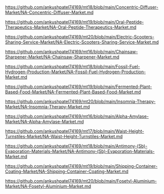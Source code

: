 <p><a href="https://github.com/ankushpatel74169/mt18/blob/main/Concentric-Diffuser-Market/NA-Concentric-Diffuser-Market.md">https://github.com/ankushpatel74169/mt18/blob/main/Concentric-Diffuser-Market/NA-Concentric-Diffuser-Market.md</a></p><p><a href="https://github.com/ankushpatel74169/mt19/blob/main/Oral-Peptide-Therapeutics-Market/NA-Oral-Peptide-Therapeutics-Market.md">https://github.com/ankushpatel74169/mt19/blob/main/Oral-Peptide-Therapeutics-Market/NA-Oral-Peptide-Therapeutics-Market.md</a></p><p><a href="https://github.com/ankushpatel74169/mt20/blob/main/Electric-Scooters-Sharing-Service-Market/NA-Electric-Scooters-Sharing-Service-Market.md">https://github.com/ankushpatel74169/mt20/blob/main/Electric-Scooters-Sharing-Service-Market/NA-Electric-Scooters-Sharing-Service-Market.md</a></p><p><a href="https://github.com/ankushpatel74169/mt16/blob/main/Chainsaw-Sharpener-Market/NA-Chainsaw-Sharpener-Market.md">https://github.com/ankushpatel74169/mt16/blob/main/Chainsaw-Sharpener-Market/NA-Chainsaw-Sharpener-Market.md</a></p><p><a href="https://github.com/ankushpatel74169/mt18/blob/main/Fossil-Fuel-Hydrogen-Production-Market/NA-Fossil-Fuel-Hydrogen-Production-Market.md">https://github.com/ankushpatel74169/mt18/blob/main/Fossil-Fuel-Hydrogen-Production-Market/NA-Fossil-Fuel-Hydrogen-Production-Market.md</a></p><p><a href="https://github.com/ankushpatel74169/mt19/blob/main/Fermented-Plant-Based-Food-Market/NA-Fermented-Plant-Based-Food-Market.md">https://github.com/ankushpatel74169/mt19/blob/main/Fermented-Plant-Based-Food-Market/NA-Fermented-Plant-Based-Food-Market.md</a></p><p><a href="https://github.com/ankushpatel74169/mt20/blob/main/Insomnia-Therapy-Market/NA-Insomnia-Therapy-Market.md">https://github.com/ankushpatel74169/mt20/blob/main/Insomnia-Therapy-Market/NA-Insomnia-Therapy-Market.md</a></p><p><a href="https://github.com/ankushpatel74169/mt16/blob/main/Alpha-Amylase-Market/NA-Alpha-Amylase-Market.md">https://github.com/ankushpatel74169/mt16/blob/main/Alpha-Amylase-Market/NA-Alpha-Amylase-Market.md</a></p><p><a href="https://github.com/ankushpatel74169/mt17/blob/main/Waist-Height-Turnstiles-Market/NA-Waist-Height-Turnstiles-Market.md">https://github.com/ankushpatel74169/mt17/blob/main/Waist-Height-Turnstiles-Market/NA-Waist-Height-Turnstiles-Market.md</a></p><p><a href="https://github.com/ankushpatel74169/mt18/blob/main/Antimony-(Sb)-Evaporation-Materials-Market/NA-Antimony-(Sb)-Evaporation-Materials-Market.md">https://github.com/ankushpatel74169/mt18/blob/main/Antimony-(Sb)-Evaporation-Materials-Market/NA-Antimony-(Sb)-Evaporation-Materials-Market.md</a></p><p><a href="https://github.com/ankushpatel74169/mt19/blob/main/Shipping-Container-Coating-Market/NA-Shipping-Container-Coating-Market.md">https://github.com/ankushpatel74169/mt19/blob/main/Shipping-Container-Coating-Market/NA-Shipping-Container-Coating-Market.md</a></p><p><a href="https://github.com/ankushpatel74169/mt20/blob/main/Fosetyl-Aluminium-Market/NA-Fosetyl-Aluminium-Market.md">https://github.com/ankushpatel74169/mt20/blob/main/Fosetyl-Aluminium-Market/NA-Fosetyl-Aluminium-Market.md</a></p>
